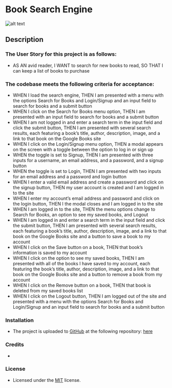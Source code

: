 # Book Search Engine
![alt text](assets/images/screenshot.png)

## Description

### The User Story for this project is as follows:
- AS AN avid reader, I WANT to search for new books to read, SO THAT I can keep a list of books to purchase

### The codebase meets the following criteria for acceptance:

- WHEN I load the search engine, THEN I am presented with a menu with the options Search for Books and Login/Signup and an input field to search for books and a submit button
- WHEN I click on the Search for Books menu option, THEN I am presented with an input field to search for books and a submit button
- WHEN I am not logged in and enter a search term in the input field and click the submit button, THEN I am presented with several search results, each featuring a book’s title, author, description, image, and a link to that book on the Google Books site
- WHEN I click on the Login/Signup menu option, THEN a modal appears on the screen with a toggle between the option to log in or sign up
- WHEN the toggle is set to Signup, THEN I am presented with three inputs for a username, an email address, and a password, and a signup button
- WHEN the toggle is set to Login, THEN I am presented with two inputs for an email address and a password and login button
- WHEN I enter a valid email address and create a password and click on the signup button, THEN my user account is created and I am logged in to the site
- WHEN I enter my account’s email address and password and click on the login button, THEN I the modal closes and I am logged in to the site
- WHEN I am logged in to the site, THEN the menu options change to Search for Books, an option to see my saved books, and Logout
- WHEN I am logged in and enter a search term in the input field and click the submit button, THEN I am presented with several search results, each featuring a book’s title, author, description, image, and a link to that book on the Google Books site and a button to save a book to my account
- WHEN I click on the Save button on a book, THEN that book’s information is saved to my account
- WHEN I click on the option to see my saved books, THEN I am presented with all of the books I have saved to my account, each featuring the book’s title, author, description, image, and a link to that book on the Google Books site and a button to remove a book from my account
- WHEN I click on the Remove button on a book, THEN that book is deleted from my saved books list
- WHEN I click on the Logout button, THEN I am logged out of the site and presented with a menu with the options Search for Books and Login/Signup and an input field to search for books and a submit button 



### Installation
- The project is uploaded to [GitHub](https://github.com/) at the following repository: [here](https://github.com/sourslaw/21_Book_Search_Engine)
<!-- - The project is deployed via [Heroku](https://www.heroku.com/) at the following link: [here](https://shrouded-chamber-26044.herokuapp.com/) -->


### Credits
-

### License
- Licensed under the [MIT](https://opensource.org/licenses/mit-license.php) license.